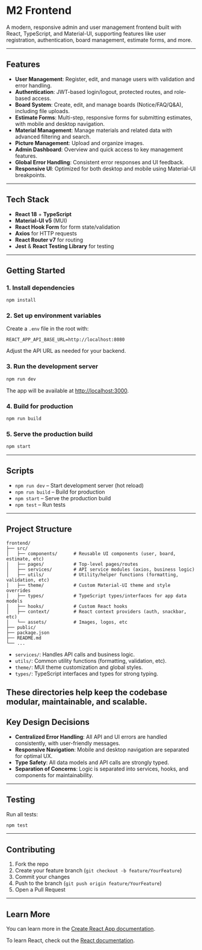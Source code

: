 # M2 Frontend

A modern, responsive admin and user management frontend built with React, TypeScript, and Material-UI, supporting features like user registration, authentication, board management, estimate forms, and more.

---

## Features

- **User Management**: Register, edit, and manage users with validation and error handling.
- **Authentication**: JWT-based login/logout, protected routes, and role-based access.
- **Board System**: Create, edit, and manage boards (Notice/FAQ/Q&A), including file uploads.
- **Estimate Forms**: Multi-step, responsive forms for submitting estimates, with mobile and desktop navigation.
- **Material Management**: Manage materials and related data with advanced filtering and search.
- **Picture Management**: Upload and organize images.
- **Admin Dashboard**: Overview and quick access to key management features.
- **Global Error Handling**: Consistent error responses and UI feedback.
- **Responsive UI**: Optimized for both desktop and mobile using Material-UI breakpoints.

---

## Tech Stack

- **React 18** + **TypeScript**
- **Material-UI v5** (MUI)
- **React Hook Form** for form state/validation
- **Axios** for HTTP requests
- **React Router v7** for routing
- **Jest** & **React Testing Library** for testing

---

## Getting Started

### 1. Install dependencies

```bash
npm install
```

### 2. Set up environment variables

Create a `.env` file in the root with:

```
REACT_APP_API_BASE_URL=http://localhost:8080
```

Adjust the API URL as needed for your backend.

### 3. Run the development server

```bash
npm run dev
```

The app will be available at [http://localhost:3000](http://localhost:3000).

### 4. Build for production

```bash
npm run build
```

### 5. Serve the production build

```bash
npm start
```

---

## Scripts

- `npm run dev` – Start development server (hot reload)
- `npm run build` – Build for production
- `npm start` – Serve the production build
- `npm test` – Run tests

---

## Project Structure

```
frontend/
├── src/
│   ├── components/      # Reusable UI components (user, board, estimate, etc)
│   ├── pages/           # Top-level pages/routes
│   ├── services/        # API service modules (axios, business logic)
│   ├── utils/           # Utility/helper functions (formatting, validation, etc)
│   ├── theme/           # Custom Material-UI theme and style overrides
│   ├── types/           # TypeScript types/interfaces for app data models
│   ├── hooks/           # Custom React hooks
│   ├── context/         # React context providers (auth, snackbar, etc)
│   └── assets/          # Images, logos, etc
├── public/
├── package.json
├── README.md
└── ...
```

- `services/`: Handles API calls and business logic.
- `utils/`: Common utility functions (formatting, validation, etc).
- `theme/`: MUI theme customization and global styles.
- `types/`: TypeScript interfaces and types for strong typing.

These directories help keep the codebase modular, maintainable, and scalable.
---

## Key Design Decisions

- **Centralized Error Handling**: All API and UI errors are handled consistently, with user-friendly messages.
- **Responsive Navigation**: Mobile and desktop navigation are separated for optimal UX.
- **Type Safety**: All data models and API calls are strongly typed.
- **Separation of Concerns**: Logic is separated into services, hooks, and components for maintainability.

---

## Testing

Run all tests:

```bash
npm test
```

---

## Contributing

1. Fork the repo
2. Create your feature branch (`git checkout -b feature/YourFeature`)
3. Commit your changes
4. Push to the branch (`git push origin feature/YourFeature`)
5. Open a Pull Request

---

## Learn More

You can learn more in the [Create React App documentation](https://facebook.github.io/create-react-app/docs/getting-started).

To learn React, check out the [React documentation](https://reactjs.org/).
